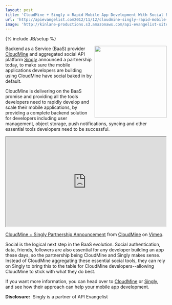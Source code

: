 ```yaml
---
layout: post
title: 'CloudMine + Singly = Rapid Mobile App Development With Social Baked In'
url: 'http://apievangelist.com2012/11/12/cloudmine-singly-rapid-mobile-app-development-with-social-baked-in/'
image: 'http://kinlane-productions.s3.amazonaws.com/api-evangelist-site/blog/cloudmine-logo.png'
---
```

{% include JB/setup %}
<p>
     <a title="CloudMine" href="https://cloudmine.me/"><img src="https://s3.amazonaws.com/kinlane-productions/baas/cloudmine-logo.png"  width="225" align="right" /></a>
</p>
<p>
     Backend as a Service (BaaS) provider <a title="CloudMine" href="https://cloudmine.me/">CloudMine</a> and aggregated social API platform <a title="Singly" href="http://singly.com">Singly</a> announced a partnership today, to make sure the mobile applications developers are building using CloudMine have social baked in by default.
</p>
<p>
     CloudMine is delivering on the BaaS promise and providing all the tools developers need to rapidly develop and scale their mobile applications, by providing a complete backend solution for developers including user management, object storage, push notifications, syncing and other essential tools developers need to be successful.
</p>
<p>
     <iframe src="http://player.vimeo.com/video/53044170?byline=0&amp;portrait=0&amp;badge=0" width="500" height="281"></iframe>
</p>
<p>
     <a href="http://vimeo.com/53044170">CloudMine + Singly Partnership Announcement</a> from <a href="http://vimeo.com/cloudmine">CloudMine</a> on <a href="http://vimeo.com">Vimeo</a>.
</p>
<p>
     Social is the logical next step in the BaaS evolution. Social authentication, data, friends, followers are also essential for any developer building an app these days, so the partnership being CloudMine and Singly makes sense. Instead of CloudMine aggregating these essential social tools, they can rely on Singly to bring this to the table for CloudMine developers--allowing CloudMine to stick with what they do best.
</p>
<p>
     If you want more information, you can head over to <a title="CloudMine" href="http://blog.cloudmine.me/">CloudMine</a> or <a title="Singly" href="http://blog.singly.com/2012/11/12/teaming-up-with-cloudmine-for-backend-superpowers/">Singly</a>, and see how their approach can help your mobile app development.
</p>
<p>
     <strong>Disclosure:</strong>  Singly is a partner of API Evangelist
</p>
